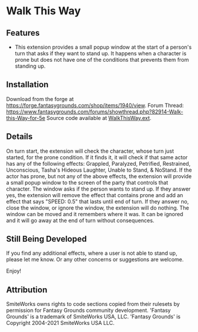 # Walk This Way
## Features
* This extension provides a small popup window at the start of a person's turn that asks if they want to stand up. It happens when a character is prone but does not have one of the conditions that prevents them from standing up.

## Installation
Download from the forge at https://forge.fantasygrounds.com/shop/items/1940/view.
Forum Thread: https://www.fantasygrounds.com/forums/showthread.php?82914-Walk-this-Way-for-5e
Source code available at [WalkThisWay.ext](https://github.com/Farratto/WalkThisWay/releases).

## Details
On turn start, the extension will check the character, whose turn just started, for the prone condition.  If it finds it, it will check if that same actor has any of the following effects:
Grappled, Paralyzed, Petrified, Restrained, Unconscious, Tasha's Hideous Laughter, Unable to Stand, & NoStand.
If the actor has prone, but not any of the above effects, the extension will provide a small popup window to the screen of the party that controls that character.  The window asks if the person wants to stand up.  If they answer yes, the extension will remove the effect that contains prone and add an effect that says "SPEED: 0.5" that lasts until end of turn.  If they answer no, close the window, or ignore the window, the extension will do nothing.
The window can be moved and it remembers where it was.  It can be ignored and it will go away at the end of turn without consequences.

## Still Being Developed
If you find any additional effects, where a user is not able to stand up, please let me know.  Or any other concerns or suggestions are welcome.

Enjoy!


## Attribution
SmiteWorks owns rights to code sections copied from their rulesets by permission for Fantasy Grounds community development.
'Fantasy Grounds' is a trademark of SmiteWorks USA, LLC.
'Fantasy Grounds' is Copyright 2004-2021 SmiteWorks USA LLC.
